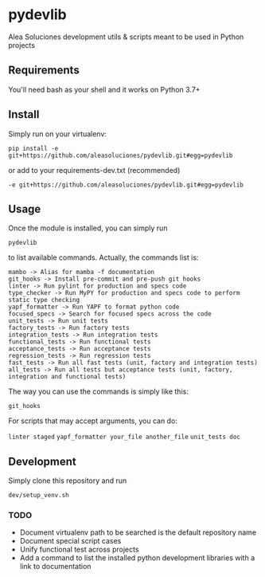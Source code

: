 # pydevlib

Alea Soluciones development utils & scripts meant to be used in Python projects


## Requirements

You'll need bash as your shell and it works on Python 3.7+


## Install

Simply run on your virtualenv:

```pip install -e git+https://github.com/aleasoluciones/pydevlib.git#egg=pydevlib```

or add to your requirements-dev.txt (recommended)

```-e git+https://github.com/aleasoluciones/pydevlib.git#egg=pydevlib```


## Usage

Once the module is installed, you can simply run

`pydevlib`

to list available commands. Actually, the commands list is:

```
mambo -> Alias for mamba -f documentation
git_hooks -> Install pre-commit and pre-push git hooks
linter -> Run pylint for production and specs code
type_checker -> Run MyPY for production and specs code to perform static type checking
yapf_formatter -> Run YAPF to format python code
focused_specs -> Search for focused specs across the code
unit_tests -> Run unit tests
factory_tests -> Run factory tests
integration_tests -> Run integration tests
functional_tests -> Run functional tests
acceptance_tests -> Run acceptance tests
regression_tests -> Run regression tests
fast_tests -> Run all fast tests (unit, factory and integration tests)
all_tests -> Run all tests but acceptance tests (unit, factory, integration and functional tests)
```

The way you can use the commands is simply like this:

`git_hooks`

For scripts that may accept arguments, you can do:

`linter staged`
`yapf_formatter your_file another_file`
`unit_tests doc`


## Development

Simply clone this repository and run

```dev/setup_venv.sh```


### TODO

- Document virtualenv path to be searched is the default repository name
- Document special script cases
- Unify functional test across projects
- Add a command to list the installed python development libraries with a link to documentation
